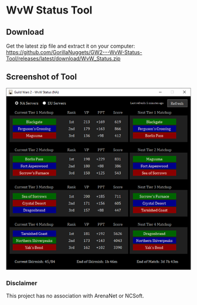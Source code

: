 # WvW Status Tool

## Download

Get the latest zip file and extract it on your computer:  
https://github.com/GorillaNuggets/GW2---WvW-Status-Tool/releases/latest/download/WvW_Status.zip

## Screenshot of Tool

![Screenshot of tool](https://raw.githubusercontent.com/GorillaNuggets/WvW-Status-Tool/master/screenshot.png)

### Disclaimer

This project has no association with ArenaNet or NCSoft.
